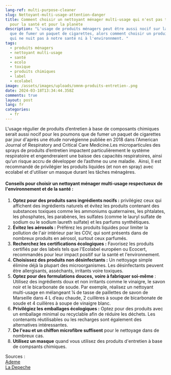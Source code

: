 ```yaml
---
lang-ref: multi-purpose-cleaner
slug: Nettoyant-multi-usage-attention-danger
title: Comment choisir un nettoyant ménager multi-usage qui n'est pas toxique
  pour la santé et pour la planète
description: "L'usage de produits ménagers peut être aussi nocif sur la santé
  que de fumer un paquet de cigarettes, alors comment choisir un produit ménager
  qui ne nuit pas à notre santé ni à l'environnment. "
tags:
  - produits ménagers
  - nettoyant multi-usage
  - santé
  - ecolo
  - toxique
  - produits chimiques
  - label
  - ecolabel
image: /assets/images/uploads/omnm-produits-entretien-.png
date: 2024-03-18T13:34:44.358Z
comments: true
layout: post
lang: fr
categories:
  - fr
---
```

L'usage régulier de produits d’entretien à base de composants chimiques serait aussi nocif pour les poumons que de fumer un paquet de cigarettes par jour d'après une étude norvégienne publiée en 2018 dans l'American Journal of Respiratory and Critical Care Medicine.Les microparticules des sprays de produits d’entretien impactent particulièrement le système respiratoire et engendreraient une baisse des capacités respiratoires, ainsi qu’un risque accru de développer de l’asthme ou une maladie.  Ainsi, Il est recommandé de privilégier les produits liquides (et non en spray) avec ecolabel et d'utiliser un masque durant les tâches ménagères.  

#### Conseils pour choisir un nettoyant ménager multi-usage respectueux de l'environnement et de la santé :

1. **Optez pour des produits sans ingrédients nocifs :** privilégiez ceux qui affichent des ingrédients naturels et évitez les produits contenant des substances toxiques comme les ammoniums quaternaires, les phtalates, les phosphates, les parabènes, les sulfates (comme le lauryl sulfate de sodium ou le sodium laureth sulfate) et les parfums synthétiques.
2. **Évitez les aérosols :** Préférez les produits liquides pour limiter la pollution de l'air intérieur par les COV, qui sont présents dans de nombreux produits en aérosol, surtout ceux parfumés.
3. **Recherchez les certifications écologiques :** Favorisez les produits certifiés par des labels tels que l'Ecolabel européen ou Ecocert, recommandés pour leur impact positif sur la santé et l'environnement.
4. **Choisissez des produits non désinfectants :** Un nettoyage simple élimine déjà la plupart des microorganismes. Les désinfectants peuvent être allergisants, asséchants, irritants voire toxiques.
5. **Optez pour des formulations douces,** **voire à fabriquer soi-même** : Utilisez des ingrédients doux et non irritants comme le vinaigre, le savon noir et le bicarbonate de soude. Par exemple, réalisez un nettoyant multi-usage en mélangeant ¼ de tasse de paillettes de savon de Marseille dans 4 L d’eau chaude, 2 cuillères à soupe de bicarbonate de soude et 4 cuillères à soupe de vinaigre blanc.
6. **Privilégiez les emballages écologiques :** Optez pour des produits avec un emballage minimal ou recyclable afin de réduire les déchets. Les contenants réutilisables ou les recharges sont également des alternatives intéressantes.
7. **De l'eau et un chiffon microfibre suffisent** pour le nettoyage dans de nombreux cas.
8. **U﻿tilisez un masque** quand vous utilisez des produits d'entretien à base de compsants chimiques. 

S﻿ources : \
[A﻿deme](https://agirpourlatransition.ademe.fr/particuliers/maison/menage/faire-menage-facon-plus-ecologique)\
[L﻿a Depeche](https://www.ladepeche.fr/article/2018/07/12/2835057-produits-menagers-aussi-nocifs-sante-cigarette.html)
